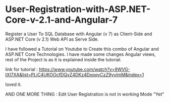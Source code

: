 # User-Registration-with-ASP.NET-Core-v-2.1-and-Angular-7
Register a User To SQL Database with Angular (v 7) as Client-Side and ASP.NET Core (v 2.1) Web API as Serve Side.

I have followed a Tutorial on Youtube to Create this combo of Angular and ASP.NET Core Technologies. I have made some changes Angular views, rest of the Project is as it is explained inside the tutorial.

link for tutorial : https://www.youtube.com/watch?v=9WVG-tXl7XA&list=PLjC4UKOOcfDQvZ4DKz4DxpqyCzZ9yylmM&index=1

loved it.

AND ONE MORE THING : 
Edit User Registration is not in working Mode "Yet"

